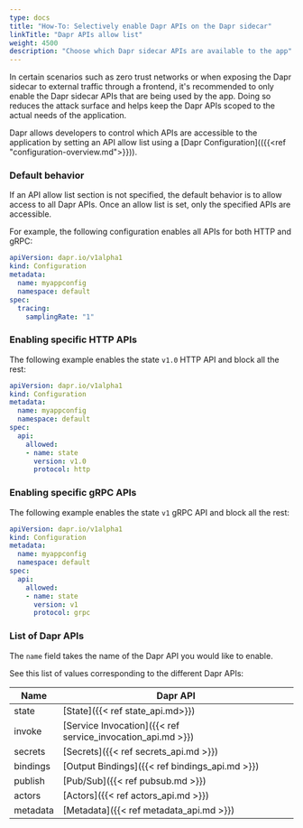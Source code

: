 ```yaml
---
type: docs
title: "How-To: Selectively enable Dapr APIs on the Dapr sidecar"
linkTitle: "Dapr APIs allow list"
weight: 4500
description: "Choose which Dapr sidecar APIs are available to the app"
---
```


In certain scenarios such as zero trust networks or when exposing the Dapr sidecar to external traffic through a frontend, it's recommended to only enable the Dapr sidecar APIs that are being used by the app. Doing so reduces the attack surface and helps keep the Dapr APIs scoped to the actual needs of the application.

Dapr allows developers to control which APIs are accessible to the application by setting an API allow list using a [Dapr Configuration](({{<ref "configuration-overview.md">}})).

### Default behavior

If an API allow list section is not specified, the default behavior is to allow access to all Dapr APIs.
Once an allow list is set, only the specified APIs are accessible.

For example, the following configuration enables all APIs for both HTTP and gRPC:

```yaml
apiVersion: dapr.io/v1alpha1
kind: Configuration
metadata:
  name: myappconfig
  namespace: default
spec:
  tracing:
    samplingRate: "1"
```

### Enabling specific HTTP APIs

The following example enables the state `v1.0` HTTP API and block all the rest:

```yaml
apiVersion: dapr.io/v1alpha1
kind: Configuration
metadata:
  name: myappconfig
  namespace: default
spec:
  api:
    allowed:
    - name: state
      version: v1.0
      protocol: http
```

### Enabling specific gRPC APIs

The following example enables the state `v1` gRPC API and block all the rest:

```yaml
apiVersion: dapr.io/v1alpha1
kind: Configuration
metadata:
  name: myappconfig
  namespace: default
spec:
  api:
    allowed:
    - name: state
      version: v1
      protocol: grpc
```

### List of Dapr APIs

The `name` field takes the name of the Dapr API you would like to enable.

See this list of values corresponding to the different Dapr APIs:

| Name  | Dapr API |
| ------------- | ------------- |
| state  | [State]({{< ref state_api.md>}})|
| invoke  | [Service Invocation]({{< ref service_invocation_api.md >}})  |
| secrets  | [Secrets]({{< ref secrets_api.md >}})|
| bindings  | [Output Bindings]({{< ref bindings_api.md >}})  |
| publish | [Pub/Sub]({{< ref pubsub.md >}}) |
| actors | [Actors]({{< ref actors_api.md >}}) |
| metadata | [Metadata]({{< ref metadata_api.md >}}) |
